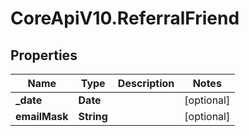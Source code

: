 # CoreApiV10.ReferralFriend

## Properties
Name | Type | Description | Notes
------------ | ------------- | ------------- | -------------
**_date** | **Date** |  | [optional] 
**emailMask** | **String** |  | [optional] 


